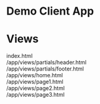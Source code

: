 # Demo Client App

# Views  
index.html  
/app/views/partials/header.html  
/app/views/partials/footer.html  
/app/views/home.html  
/app/views/page1.html  
/app/views/page2.html  
/app/views/page3.html  
